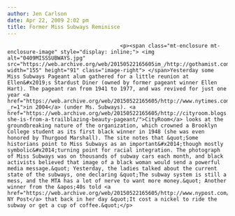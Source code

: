 ```yaml
---
author: Jen Carlson
date: Apr 22, 2009 2:02 pm
title: Former Miss Subways Reminisce
---
```


	
										<p><span class="mt-enclosure mt-enclosure-image" style="display: inline;"> <img alt="0409MISSSUBWAYS.jpg" src="https://web.archive.org/web/20150522165605im_/http://gothamist.com/attachments/arts_jen/0409MISSSUBWAYS.jpg" width="155" height="91" class="image-right"> </span>Yesterday some Miss Subways Pageant alum gathered for a little reunion at Ellen&#x2019;s Stardust Diner (owned by former pageant winner Ellen Hart). The pageant ran from 1941 to 1977, and was revived for just one year <a href="https://web.archive.org/web/20150522165605/http://www.nytimes.com/2004/10/26/nyregion/26subway.html?_r=1">in 2004</a> (under Ms. Subways). <a href="https://web.archive.org/web/20150522165605/http://cityroom.blogs.nytimes.com/2009/04/21/there-she-is-from-a-trailblazing-beauty-pageant/">CityRoom</a> looks at the groundbreaking nature of the organization, which crowned a Brooklyn College student as its first black winner in 1948 (she was even honored by Thurgood Marshall). The site notes that &quot;Some historians point to Miss Subways as an important&#x2014;though mostly symbolic&#x2014;turning point for racial integration. The photograph of Miss Subways was on thousands of subway cars each month, and black activists believed that image of a black woman would send a powerful media message.&quot; Yesterday, the ladies talked about the current state of the subways, one declaring &quot;The subway system is still a mess, and the MTA has a lot of nerve to want more money.&quot; Another winner from the &apos;40s told <a href="https://web.archive.org/web/20150522165605/http://www.nypost.com/seven/04222009/news/regionalnews/miss_subways_nostalgia_trip_165611.htm">the NY Post</a> that back in her day &quot;It cost a nickel to ride the subway or get a cup of coffee.&quot;</p>					
										
									
				